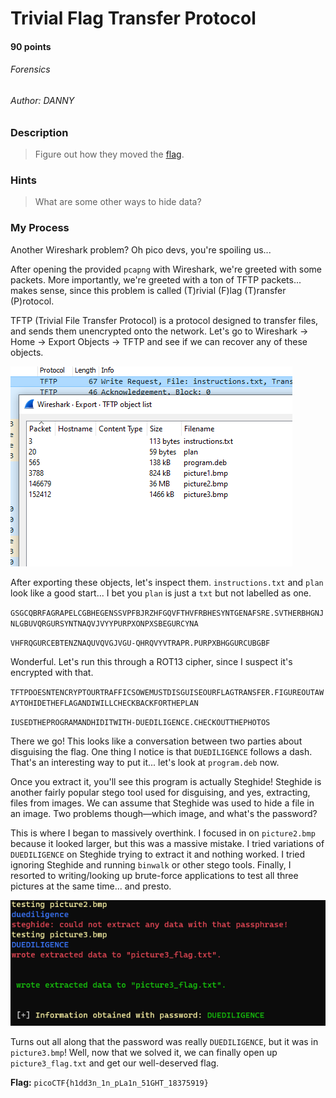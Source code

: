 # Trivial Flag Transfer Protocol
#### 90 points
###### Forensics
###### Author: DANNY

### Description
> Figure out how they moved the [flag](https://mercury.picoctf.net/static/fb24ddcfaf1e297be525ba7474964fa5/tftp.pcapng).

### Hints
> What are some other ways to hide data?

### My Process
Another Wireshark problem? Oh pico devs, you're spoiling us...

After opening the provided `pcapng` with Wireshark, we're greeted with some packets. More importantly, we're greeted with a ton of TFTP packets... makes sense, since this problem is called (T)rivial (F)lag (T)ransfer (P)rotocol.

TFTP (Trivial File Transfer Protocol) is a protocol designed to transfer files, and sends them unencrypted onto the network. Let's go to Wireshark -> Home -> Export Objects -> TFTP and see if we can recover any of these objects.

![Objects!](https://github.com/EmeraldEntities/ctf-writeups/blob/main/picoctf-2021/trivial-flag-transfer-protocol/writeup-files/tftp.png?raw=true)

After exporting these objects, let's inspect them. `instructions.txt` and `plan` look like a good start... I bet you `plan` is just a `txt` but not labelled as one.

`GSGCQBRFAGRAPELCGBHEGENSSVPFBJRZHFGQVFTHVFRBHESYNTGENAFSRE.SVTHERBHGNJNLGBUVQRGURSYNTNAQVJVYYPURPXONPXSBEGURCYNA`

`VHFRQGURCEBTENZNAQUVQVGJVGU-QHRQVYVTRAPR.PURPXBHGGURCUBGBF`

Wonderful. Let's run this through a ROT13 cipher, since I suspect it's encrypted with that.

`TFTPDOESNTENCRYPTOURTRAFFICSOWEMUSTDISGUISEOURFLAGTRANSFER.FIGUREOUTAWAYTOHIDETHEFLAGANDIWILLCHECKBACKFORTHEPLAN`

`IUSEDTHEPROGRAMANDHIDITWITH-DUEDILIGENCE.CHECKOUTTHEPHOTOS`

There we go! This looks like a conversation between two parties about disguising the flag. One thing I notice is that `DUEDILIGENCE` follows a dash. That's an interesting way to put it... let's look at `program.deb` now.

Once you extract it, you'll see this program is actually Steghide! Steghide is another fairly popular stego tool used for disguising, and yes, extracting, files from images. We can assume that Steghide was used to hide a file in an image. Two problems though—which image, and what's the password?

This is where I began to massively overthink. I focused in on `picture2.bmp` because it looked larger, but this was a massive mistake. I tried variations of `DUEDILIGENCE` on Steghide trying to extract it and nothing worked. I tried ignoring Steghide and running `binwalk` or other stego tools. Finally, I resorted to writing/looking up brute-force applications to test all three pictures at the same time... and presto.

![Blessing!](https://github.com/EmeraldEntities/ctf-writeups/blob/main/picoctf-2021/trivial-flag-transfer-protocol/writeup-files/tftp2.png?raw=true)

Turns out all along that the password was really `DUEDILIGENCE`, but it was in `picture3.bmp`! Well, now that we solved it, we can finally open up `picture3_flag.txt` and get our well-deserved flag.

**Flag:** `picoCTF{h1dd3n_1n_pLa1n_51GHT_18375919}`
